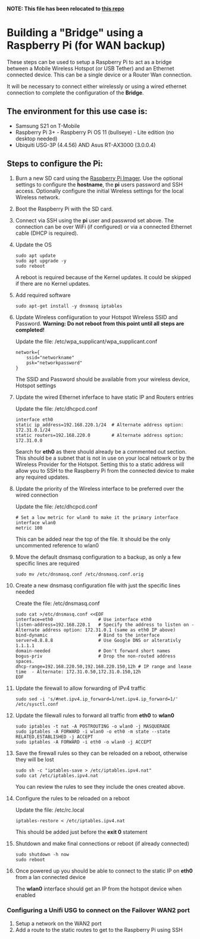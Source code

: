 
**NOTE: This file has been relocated to [this repo](https://github.com/davidmattice/Usefull_Documentation)**



# Building a "Bridge" using a Raspberry Pi (for WAN backup)

These steps can be used to setup a Raspberry Pi to act as a bridge between a Mobile Wireless Hotspot (or USB Tether) and an Ethernet connected device.  This can be a single device or a Router Wan connection.


It will be necessary to connect either wirelessly or using a wired ethernet connection to complete the configuration of the **Bridge**.


## The environment for this use case is:
* Samsung S21 on T-Mobile
* Raspberry Pi 3+ - Raspberry Pi OS 11 (bullseye) - Lite edition (no desktop needed)
* Ubiquiti USG-3P (4.4.56) AND Asus RT-AX3000 (3.0.0.4)

## Steps to configure the Pi:

1.  Burn a new SD card using the [Raspberry Pi Imager](https://www.raspberrypi.com/software/).  Use the optional settings to configure the **hostname**, the **pi** users password and SSH access.   Optionally configure the initial Wireless settings for the local Wireless network.

2.  Boot the Raspberry Pi with the SD card.

3.  Connect via SSH using the **pi** user and passwrod set above.  The connection can be over WiFi (if configured) or via a connected Ethernet cable (DHCP is required).

4.  Update the OS
    ```
    sudo apt update
    sudo apt upgrade -y
    sudo reboot
    ```
    A reboot is required because of the Kernel updates.  It could be skipped if there are no Kernel updates.

5.  Add required software
    ```
    sudo apt-get install -y dnsmasq iptables
    ```

6.  Update Wireless confiiguration to your Hotspot Wireless SSID and Password.  **Warning: Do not reboot from this point until all steps are completed!**

    Update the file: /etc/wpa_supplicant/wpa_supplicant.conf
    ```
    network={
        ssid="networkname"
        psk="networkpassword"
    }
    ```
    The SSID and Password should be available from your wireless device, Hotspot settings

7.  Update the wired Ethernet inferface to have static IP and Routers entries

    Update the file: /etc/dhcpcd.conf
    ```
    interface eth0
    static ip_address=192.168.220.1/24  # Alternate address option: 172.31.0.1/24
    static routers=192.168.220.0        # Alternate address option: 172.31.0.0
    ```
    Search for **eth0** as there should already be a commented out section.  This should be a subnet that is not in use on your local netowrk or by the Wireless Provider for the Hotspot.  Setting this to a static address will allow you to SSH to the Raspberry Pi from the connected device to make any required updates.

8.  Update the priority of the Wireless interface to be preferred over the wired connection

    Update the file: /etc/dhcpcd.conf
    ```
    # Set a low metric for wlan0 to make it the primary interface
    interface wlan0
    metric 100
    ```
    This can be added near the top of the file.  It should be the only uncommented reference to wlan0

9.  Move the default dnsmasq configuration to a backup, as only a few specific lines are required
    ```
    sudo mv /etc/dnsmasq.conf /etc/dnsmasq.conf.orig
    ```

10. Create a new dnsmasq configuration file with just the specific lines needed

    Create the file: /etc/dnsmasq.conf
    ```
    sudo cat >/etc/dnsmasq.conf <<EOF
    interface=eth0                 # Use interface eth0  
    listen-address=192.168.220.1   # Specify the address to listen on - Alternate address option: 172.31.0.1 (same as eth0 IP above)
    bind-dynamic                   # Bind to the interface
    server=8.8.8.8                 # Use Google DNS or alterativly 1.1.1.1
    domain-needed                  # Don't forward short names  
    bogus-priv                     # Drop the non-routed address spaces.  
    dhcp-range=192.168.220.50,192.168.220.150,12h # IP range and lease time  - Alternate: 172.31.0.50,172.31.0.150,12h
    EOF

    ```

11. Update the firewall to allow forwarding of IPv4 traffic
    ```
    sudo sed -i 's/#net.ipv4.ip_forward=1/net.ipv4.ip_forward=1/' /etc/sysctl.conf
    ```

12. Update the filewall rules to forward all traffic from **eth0** to **wlan0**
    ```
    sudo iptables -t nat -A POSTROUTING -o wlan0 -j MASQUERADE
    sudo iptables -A FORWARD -i wlan0 -o eth0 -m state --state RELATED,ESTABLISHED -j ACCEPT  
    sudo iptables -A FORWARD -i eth0 -o wlan0 -j ACCEPT
    ```

13. Save the firewall rules so they can be reloaded on a reboot, otherwise they will be lost
    ```
    sudo sh -c "iptables-save > /etc/iptables.ipv4.nat"
    sudo cat /etc/iptables.ipv4.nat
    ```
    You can review the rules to see they include the ones created above.

14. Configure the rules to be reloaded on a reboot

    Update the file: /etc/rc.local
    ```
    iptables-restore < /etc/iptables.ipv4.nat
    ```
    This should be added just before the **exit 0** statement

15. Shutdown and make final connections or reboot (if already connected)
    ```
    sudo shutdown -h now
    sudo reboot
    ```

16. Once powered up you should be able to connect to the static IP on **eth0** from a lan connected device

    The **wlan0** interface should get an IP from the hotspot device when enabled

### Configuring a Unifi USG to connect on the Failover WAN2 port

1.  Setup a network on the WAN2 port
2.  Add a route to the static routes to get to the Raspberry Pi using SSH
